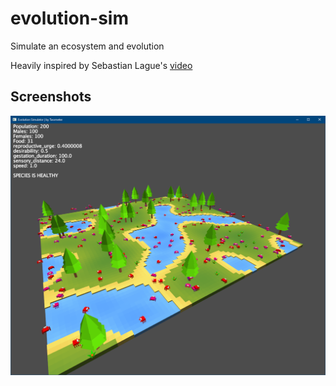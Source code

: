 # evolution-sim
Simulate an ecosystem and evolution


Heavily inspired by Sebastian Lague's [video](https://www.youtube.com/watch?v=r_It_X7v-1E)


## Screenshots
![screenshot](design/screenshot.png)
